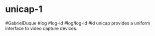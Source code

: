 # unicap-1
#GabrielDuque
#log 
#log-id 
#log/log-id 
#id
unicap provides a uniform interface to video capture devices.
